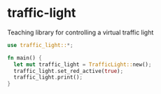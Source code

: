 # traffic-light
Teaching library for controlling a virtual traffic light

```rust
use traffic_light::*;

fn main() {
  let mut traffic_light = TrafficLight::new();
  traffic_light.set_red_active(true);
  traffic_light.print();
}
```
